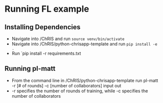 # Running FL example

## Installing Dependencies

- Navigate into /ChRIS and run `source venv/bin/activate`
- Navigate into /ChRIS/python-chrisapp-template and run `pip install -e .`
- Run `pip install -r requirements.txt

## Running pl-matt

- From the command line in /ChRIS/python-chrisapp-template run pl-matt -r [# of rounds] -c [number of collaborators] input out
- -r specifies the number of rounds of training, while -c specifies the number of collaborators

